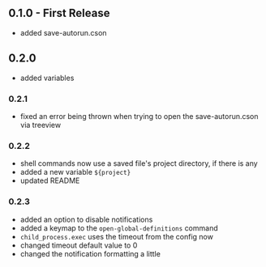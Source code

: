 ## 0.1.0 - First Release

- added save-autorun.cson

## 0.2.0

- added variables

### 0.2.1

- fixed an error being thrown when trying to open the save-autorun.cson via treeview

### 0.2.2

- shell commands now use a saved file's project directory, if there is any
- added a new variable `${project}`
- updated README

### 0.2.3

- added an option to disable notifications
- added a keymap to the `open-global-definitions` command
- `child_process.exec` uses the timeout from the config now
- changed timeout default value to 0
- changed the notification formatting a little
